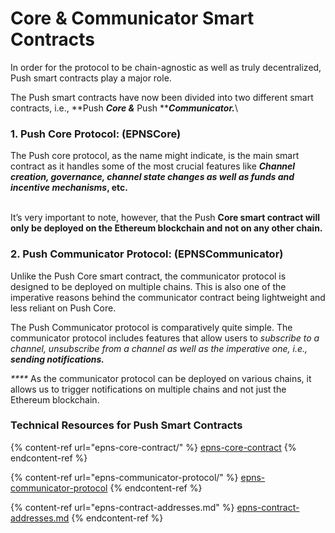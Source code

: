 # Core & Communicator Smart Contracts

In order for the protocol to be chain-agnostic as well as truly decentralized, Push smart contracts play a major role.

The Push smart contracts have now been divided into two different smart contracts, i.e., **Push **_**Core &**_** Push **_**Communicator.**_\


### **1.** Push **Core Protocol: (EPNSCore)**

The Push core protocol, as the name might indicate, is the main smart contract as it handles some of the most crucial features like _**Channel creation, governance, channel state changes as well as funds and incentive mechanisms**_**, etc.**&#x20;

\
It’s very important to note, however, that the Push **Core smart contract will only be deployed on the Ethereum blockchain and not on any other chain.**

### **2.** Push **Communicator Protocol: (EPNSCommunicator)**

Unlike the Push Core smart contract, the communicator protocol is designed to be deployed on multiple chains. This is also one of the imperative reasons behind the communicator contract being lightweight and less reliant on Push Core.

The Push Communicator protocol is comparatively quite simple. The communicator protocol includes features that allow users to _subscribe to a channel, unsubscribe from a channel as well as the imperative one, i.e., **sending notifications.**_

&#x20;_****_ As the communicator protocol can be deployed on various chains, it allows us to trigger notifications on multiple chains and not just the Ethereum blockchain.

### Technical Resources for Push Smart Contracts

{% content-ref url="epns-core-contract/" %}
[epns-core-contract](epns-core-contract/)
{% endcontent-ref %}

{% content-ref url="epns-communicator-protocol/" %}
[epns-communicator-protocol](epns-communicator-protocol/)
{% endcontent-ref %}

{% content-ref url="epns-contract-addresses.md" %}
[epns-contract-addresses.md](epns-contract-addresses.md)
{% endcontent-ref %}
